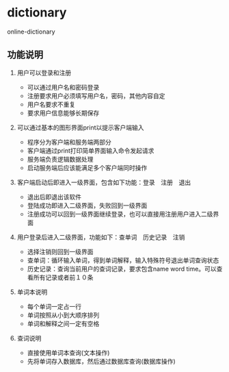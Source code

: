 # dictionary
online-dictionary

## 功能说明

1. 用户可以登录和注册
   * 可以通过用户名和密码登录
   * 注册要求用户必须填写用户名，密码，其他内容自定
   * 用户名要求不重复
   * 要求用户信息能够长期保存

2. 可以通过基本的图形界面print以提示客户端输入
   * 程序分为客户端和服务端两部分
   * 客户端通过print打印简单界面输入命令发起请求
   * 服务端负责逻辑数据处理
   * 启动服务端后应该能满足多个客户端同时操作

3. 客户端启动后即进入一级界面，包含如下功能：登录　注册　退出
   * 退出后即退出该软件
   * 登陆成功即进入二级界面，失败回到一级界面
   * 注册成功可以回到一级界面继续登录，也可以直接用注册用户进入二级界面

4. 用户登录后进入二级界面，功能如下：查单词　历史记录　注销
   * 选择注销则回到一级界面
   * 查单词：循环输入单词，得到单词解释，输入特殊符号退出单词查询状态
   * 历史记录：查询当前用户的查词记录，要求包含name word time。可以查看所有记录或者前１０条

5. 单词本说明
   * 每个单词一定占一行
   * 单词按照从小到大顺序排列
   * 单词和解释之间一定有空格

6. 查词说明
   * 直接使用单词本查询(文本操作)
   * 先将单词存入数据库，然后通过数据库查询(数据库操作)